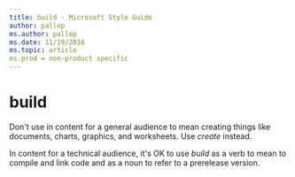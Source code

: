 ```yaml
---
title: build - Microsoft Style Guide
author: pallep
ms.author: pallep
ms.date: 11/19/2016
ms.topic: article
ms.prod = non-product specific
---
```


# build

Don't use
in content for a general audience to mean creating things like
documents, charts, graphics, and worksheets. Use *create* instead. 

In content for a technical audience, it's OK to use *build* as a verb to mean to compile and link code and as a noun to refer to a prerelease version.
